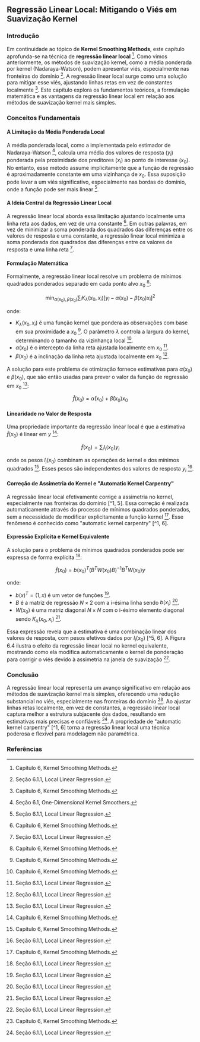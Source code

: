 ## Regressão Linear Local: Mitigando o Viés em Suavização Kernel

### Introdução
Em continuidade ao tópico de **Kernel Smoothing Methods**, este capítulo aprofunda-se na técnica de **regressão linear local** [^1]. Como vimos anteriormente, os métodos de suavização kernel, como a média ponderada por kernel (Nadaraya-Watson), podem apresentar viés, especialmente nas fronteiras do domínio [^4]. A regressão linear local surge como uma solução para mitigar esse viés, ajustando linhas retas em vez de constantes localmente [^1]. Este capítulo explora os fundamentos teóricos, a formulação matemática e as vantagens da regressão linear local em relação aos métodos de suavização kernel mais simples.

### Conceitos Fundamentais

#### A Limitação da Média Ponderada Local
A média ponderada local, como a implementada pelo estimador de Nadaraya-Watson [^2], calcula uma média dos valores de resposta ($y_i$) ponderada pela proximidade dos preditores ($x_i$) ao ponto de interesse ($x_0$). No entanto, esse método assume implicitamente que a função de regressão é aproximadamente constante em uma vizinhança de $x_0$. Essa suposição pode levar a um viés significativo, especialmente nas bordas do domínio, onde a função pode ser mais linear [^4].

#### A Ideia Central da Regressão Linear Local
A regressão linear local aborda essa limitação ajustando localmente uma linha reta aos dados, em vez de uma constante [^1]. Em outras palavras, em vez de minimizar a soma ponderada dos quadrados das diferenças entre os valores de resposta e uma constante, a regressão linear local minimiza a soma ponderada dos quadrados das diferenças entre os valores de resposta e uma linha reta [^5].

#### Formulação Matemática
Formalmente, a regressão linear local resolve um problema de mínimos quadrados ponderados separado em cada ponto alvo $x_0$ [^1]:

$$ \min_{\alpha(x_0), \beta(x_0)} \sum_i K_\lambda(x_0, x_i) [y_i - \alpha(x_0) - \beta(x_0)x_i]^2 $$

onde:
- $K_\lambda(x_0, x_i)$ é uma função kernel que pondera as observações com base em sua proximidade a $x_0$ [^1]. O parâmetro $\lambda$ controla a largura do kernel, determinando o tamanho da vizinhança local [^1].
- $\alpha(x_0)$ é o intercepto da linha reta ajustada localmente em $x_0$ [^5].
- $\beta(x_0)$ é a inclinação da linha reta ajustada localmente em $x_0$ [^5].

A solução para este problema de otimização fornece estimativas para $\alpha(x_0)$ e $\beta(x_0)$, que são então usadas para prever o valor da função de regressão em $x_0$ [^5]:

$$ \hat{f}(x_0) = \hat{\alpha}(x_0) + \hat{\beta}(x_0)x_0 $$

#### Linearidade no Valor de Resposta
Uma propriedade importante da regressão linear local é que a estimativa $\hat{f}(x_0)$ é linear em $y$ [^1]:

$$ \hat{f}(x_0) = \sum_i l_i(x_0)y_i $$

onde os pesos $l_i(x_0)$ combinam as operações do kernel e dos mínimos quadrados [^1]. Esses pesos são independentes dos valores de resposta $y_i$ [^6].

#### Correção de Assimetria do Kernel e "Automatic Kernel Carpentry"
A regressão linear local efetivamente corrige a assimetria no kernel, especialmente nas fronteiras do domínio [^1, 5]. Essa correção é realizada automaticamente através do processo de mínimos quadrados ponderados, sem a necessidade de modificar explicitamente a função kernel [^1]. Esse fenômeno é conhecido como "automatic kernel carpentry" [^1, 6].

#### Expressão Explícita e Kernel Equivalente
A solução para o problema de mínimos quadrados ponderados pode ser expressa de forma explícita [^5]:

$$ \hat{f}(x_0) = b(x_0)^T (B^T W(x_0) B)^{-1} B^T W(x_0) y $$

onde:
- $b(x)^T = (1, x)$ é um vetor de funções [^5].
- $B$ é a matriz de regressão $N \times 2$ com a i-ésima linha sendo $b(x_i)$ [^5].
- $W(x_0)$ é uma matriz diagonal $N \times N$ com o i-ésimo elemento diagonal sendo $K_\lambda(x_0, x_i)$ [^5].

Essa expressão revela que a estimativa é uma combinação linear dos valores de resposta, com pesos efetivos dados por $l_i(x_0)$ [^5, 6]. A Figura 6.4 ilustra o efeito da regressão linear local no kernel equivalente, mostrando como ela modifica automaticamente o kernel de ponderação para corrigir o viés devido à assimetria na janela de suavização [^6].

### Conclusão
A regressão linear local representa um avanço significativo em relação aos métodos de suavização kernel mais simples, oferecendo uma redução substancial no viés, especialmente nas fronteiras do domínio [^1]. Ao ajustar linhas retas localmente, em vez de constantes, a regressão linear local captura melhor a estrutura subjacente dos dados, resultando em estimativas mais precisas e confiáveis [^5]. A propriedade de "automatic kernel carpentry" [^1, 6] torna a regressão linear local uma técnica poderosa e flexível para modelagem não paramétrica.

### Referências
[^1]: Capítulo 6, Kernel Smoothing Methods.
[^2]: Seção 6.1, One-Dimensional Kernel Smoothers.
[^4]: Seção 6.1.1, Local Linear Regression.
[^5]: Seção 6.1.1, Local Linear Regression.
[^6]: Seção 6.1.1, Local Linear Regression.

<!-- END -->